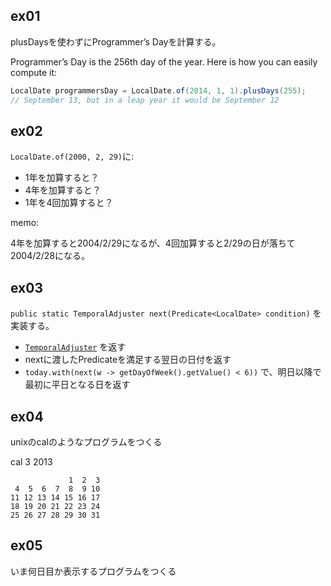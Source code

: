 ## ex01

plusDaysを使わずにProgrammer’s Dayを計算する。

Programmer’s Day is the 256th day of the year. Here is how you can easily compute it:

```java
LocalDate programmersDay = LocalDate.of(2014, 1, 1).plusDays(255); 
// September 13, but in a leap year it would be September 12
```

## ex02

`LocalDate.of(2000, 2, 29)`に:

* 1年を加算すると？
* 4年を加算すると？
* 1年を4回加算すると？

memo:

4年を加算すると2004/2/29になるが、4回加算すると2/29の日が落ちて2004/2/28になる。


## ex03

`public static TemporalAdjuster next(Predicate<LocalDate> condition)` を実装する。

* [`TemporalAdjuster`](http://docs.oracle.com/javase/8/docs/api/java/time/temporal/TemporalAdjuster.html) を返す
* nextに渡したPredicateを満足する翌日の日付を返す
* `today.with(next(w -> getDayOfWeek().getValue() < 6))` で、明日以降で最初に平日となる日を返す

## ex04

unixのcalのようなプログラムをつくる

cal 3 2013

```
             1  2  3
 4  5  6  7  8  9 10
11 12 13 14 15 16 17
18 19 20 21 22 23 24
25 26 27 28 29 30 31
```

## ex05

いま何日目か表示するプログラムをつくる
